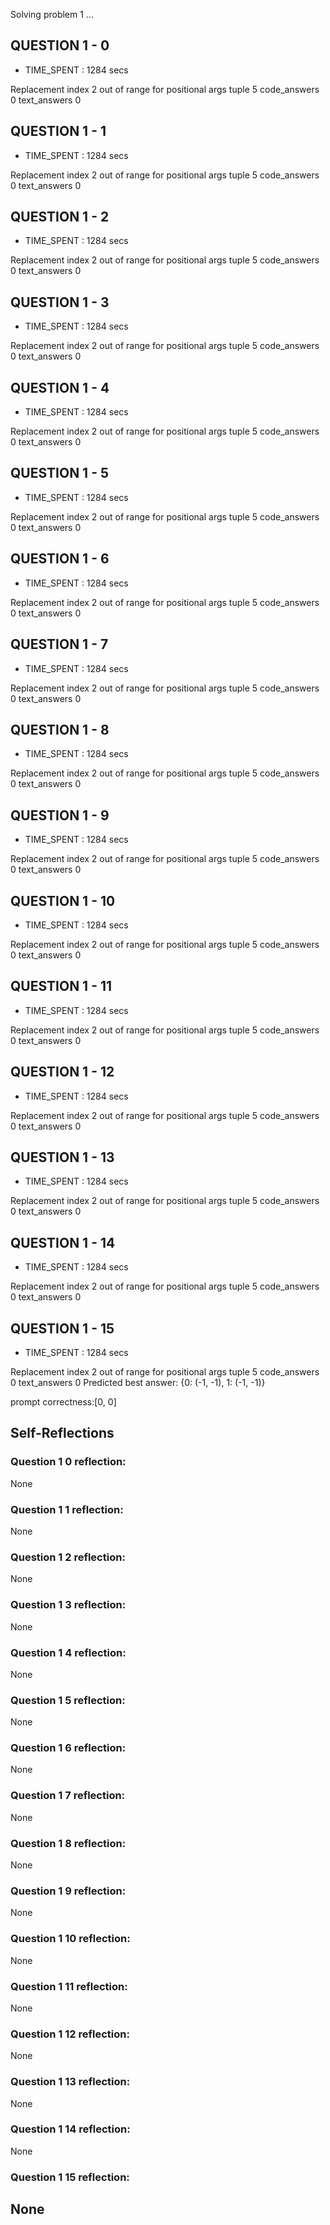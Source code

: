 Solving problem 1 ...



## QUESTION 1 - 0 
- TIME_SPENT : 1284 secs

Replacement index 2 out of range for positional args tuple 5
code_answers 0 text_answers 0



## QUESTION 1 - 1 
- TIME_SPENT : 1284 secs

Replacement index 2 out of range for positional args tuple 5
code_answers 0 text_answers 0



## QUESTION 1 - 2 
- TIME_SPENT : 1284 secs

Replacement index 2 out of range for positional args tuple 5
code_answers 0 text_answers 0



## QUESTION 1 - 3 
- TIME_SPENT : 1284 secs

Replacement index 2 out of range for positional args tuple 5
code_answers 0 text_answers 0



## QUESTION 1 - 4 
- TIME_SPENT : 1284 secs

Replacement index 2 out of range for positional args tuple 5
code_answers 0 text_answers 0



## QUESTION 1 - 5 
- TIME_SPENT : 1284 secs

Replacement index 2 out of range for positional args tuple 5
code_answers 0 text_answers 0



## QUESTION 1 - 6 
- TIME_SPENT : 1284 secs

Replacement index 2 out of range for positional args tuple 5
code_answers 0 text_answers 0



## QUESTION 1 - 7 
- TIME_SPENT : 1284 secs

Replacement index 2 out of range for positional args tuple 5
code_answers 0 text_answers 0



## QUESTION 1 - 8 
- TIME_SPENT : 1284 secs

Replacement index 2 out of range for positional args tuple 5
code_answers 0 text_answers 0



## QUESTION 1 - 9 
- TIME_SPENT : 1284 secs

Replacement index 2 out of range for positional args tuple 5
code_answers 0 text_answers 0



## QUESTION 1 - 10 
- TIME_SPENT : 1284 secs

Replacement index 2 out of range for positional args tuple 5
code_answers 0 text_answers 0



## QUESTION 1 - 11 
- TIME_SPENT : 1284 secs

Replacement index 2 out of range for positional args tuple 5
code_answers 0 text_answers 0



## QUESTION 1 - 12 
- TIME_SPENT : 1284 secs

Replacement index 2 out of range for positional args tuple 5
code_answers 0 text_answers 0



## QUESTION 1 - 13 
- TIME_SPENT : 1284 secs

Replacement index 2 out of range for positional args tuple 5
code_answers 0 text_answers 0



## QUESTION 1 - 14 
- TIME_SPENT : 1284 secs

Replacement index 2 out of range for positional args tuple 5
code_answers 0 text_answers 0



## QUESTION 1 - 15 
- TIME_SPENT : 1284 secs

Replacement index 2 out of range for positional args tuple 5
code_answers 0 text_answers 0
Predicted best answer: {0: (-1, -1), 1: (-1, -1)}

prompt correctness:[0, 0]

## Self-Reflections

### Question 1 0 reflection:
None
### Question 1 1 reflection:
None
### Question 1 2 reflection:
None
### Question 1 3 reflection:
None
### Question 1 4 reflection:
None
### Question 1 5 reflection:
None
### Question 1 6 reflection:
None
### Question 1 7 reflection:
None
### Question 1 8 reflection:
None
### Question 1 9 reflection:
None
### Question 1 10 reflection:
None
### Question 1 11 reflection:
None
### Question 1 12 reflection:
None
### Question 1 13 reflection:
None
### Question 1 14 reflection:
None
### Question 1 15 reflection:
None
---
